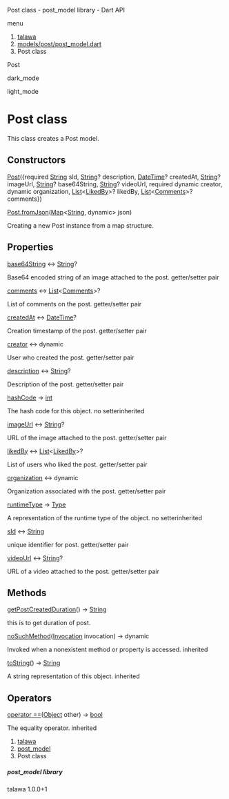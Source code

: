 




Post class - post\_model library - Dart API







menu

1. [talawa](../index.html)
2. [models/post/post\_model.dart](../file-___home_harshil_Desktop_open-source_palisadoes_talawa_lib_models_post_post_model/)
3. Post class

Post


dark\_mode

light\_mode




# Post class


This class creates a Post model.


## Constructors

[Post](../file-___home_harshil_Desktop_open-source_palisadoes_talawa_lib_models_post_post_model/Post/Post.html)({required [String](https://api.flutter.dev/flutter/dart-core/String-class.html) sId, [String](https://api.flutter.dev/flutter/dart-core/String-class.html)? description, [DateTime](https://api.flutter.dev/flutter/dart-core/DateTime-class.html)? createdAt, [String](https://api.flutter.dev/flutter/dart-core/String-class.html)? imageUrl, [String](https://api.flutter.dev/flutter/dart-core/String-class.html)? base64String, [String](https://api.flutter.dev/flutter/dart-core/String-class.html)? videoUrl, required dynamic creator, dynamic organization, [List](https://api.flutter.dev/flutter/dart-core/List-class.html)<[LikedBy](../file-___home_harshil_Desktop_open-source_palisadoes_talawa_lib_models_post_post_model/LikedBy-class.html)>? likedBy, [List](https://api.flutter.dev/flutter/dart-core/List-class.html)<[Comments](../file-___home_harshil_Desktop_open-source_palisadoes_talawa_lib_models_post_post_model/Comments-class.html)>? comments})


[Post.fromJson](../file-___home_harshil_Desktop_open-source_palisadoes_talawa_lib_models_post_post_model/Post/Post.fromJson.html)([Map](https://api.flutter.dev/flutter/dart-core/Map-class.html)<[String](https://api.flutter.dev/flutter/dart-core/String-class.html), dynamic> json)

Creating a new Post instance from a map structure.



## Properties

[base64String](../file-___home_harshil_Desktop_open-source_palisadoes_talawa_lib_models_post_post_model/Post/base64String.html)
↔ [String](https://api.flutter.dev/flutter/dart-core/String-class.html)?

Base64 encoded string of an image attached to the post.
getter/setter pair

[comments](../file-___home_harshil_Desktop_open-source_palisadoes_talawa_lib_models_post_post_model/Post/comments.html)
↔ [List](https://api.flutter.dev/flutter/dart-core/List-class.html)<[Comments](../file-___home_harshil_Desktop_open-source_palisadoes_talawa_lib_models_post_post_model/Comments-class.html)>?

List of comments on the post.
getter/setter pair

[createdAt](../file-___home_harshil_Desktop_open-source_palisadoes_talawa_lib_models_post_post_model/Post/createdAt.html)
↔ [DateTime](https://api.flutter.dev/flutter/dart-core/DateTime-class.html)?

Creation timestamp of the post.
getter/setter pair

[creator](../file-___home_harshil_Desktop_open-source_palisadoes_talawa_lib_models_post_post_model/Post/creator.html)
↔ dynamic

User who created the post.
getter/setter pair

[description](../file-___home_harshil_Desktop_open-source_palisadoes_talawa_lib_models_post_post_model/Post/description.html)
↔ [String](https://api.flutter.dev/flutter/dart-core/String-class.html)?

Description of the post.
getter/setter pair

[hashCode](https://api.flutter.dev/flutter/dart-core/Object/hashCode.html)
→ [int](https://api.flutter.dev/flutter/dart-core/int-class.html)

The hash code for this object.
no setterinherited

[imageUrl](../file-___home_harshil_Desktop_open-source_palisadoes_talawa_lib_models_post_post_model/Post/imageUrl.html)
↔ [String](https://api.flutter.dev/flutter/dart-core/String-class.html)?

URL of the image attached to the post.
getter/setter pair

[likedBy](../file-___home_harshil_Desktop_open-source_palisadoes_talawa_lib_models_post_post_model/Post/likedBy.html)
↔ [List](https://api.flutter.dev/flutter/dart-core/List-class.html)<[LikedBy](../file-___home_harshil_Desktop_open-source_palisadoes_talawa_lib_models_post_post_model/LikedBy-class.html)>?

List of users who liked the post.
getter/setter pair

[organization](../file-___home_harshil_Desktop_open-source_palisadoes_talawa_lib_models_post_post_model/Post/organization.html)
↔ dynamic

Organization associated with the post.
getter/setter pair

[runtimeType](https://api.flutter.dev/flutter/dart-core/Object/runtimeType.html)
→ [Type](https://api.flutter.dev/flutter/dart-core/Type-class.html)

A representation of the runtime type of the object.
no setterinherited

[sId](../file-___home_harshil_Desktop_open-source_palisadoes_talawa_lib_models_post_post_model/Post/sId.html)
↔ [String](https://api.flutter.dev/flutter/dart-core/String-class.html)

unique identifier for post.
getter/setter pair

[videoUrl](../file-___home_harshil_Desktop_open-source_palisadoes_talawa_lib_models_post_post_model/Post/videoUrl.html)
↔ [String](https://api.flutter.dev/flutter/dart-core/String-class.html)?

URL of a video attached to the post.
getter/setter pair



## Methods

[getPostCreatedDuration](../file-___home_harshil_Desktop_open-source_palisadoes_talawa_lib_models_post_post_model/Post/getPostCreatedDuration.html)()
→ [String](https://api.flutter.dev/flutter/dart-core/String-class.html)


this is to get duration of post.

[noSuchMethod](https://api.flutter.dev/flutter/dart-core/Object/noSuchMethod.html)([Invocation](https://api.flutter.dev/flutter/dart-core/Invocation-class.html) invocation)
→ dynamic


Invoked when a nonexistent method or property is accessed.
inherited

[toString](https://api.flutter.dev/flutter/dart-core/Object/toString.html)()
→ [String](https://api.flutter.dev/flutter/dart-core/String-class.html)


A string representation of this object.
inherited



## Operators

[operator ==](https://api.flutter.dev/flutter/dart-core/Object/operator_equals.html)([Object](https://api.flutter.dev/flutter/dart-core/Object-class.html) other)
→ [bool](https://api.flutter.dev/flutter/dart-core/bool-class.html)


The equality operator.
inherited



 


1. [talawa](../index.html)
2. [post\_model](../file-___home_harshil_Desktop_open-source_palisadoes_talawa_lib_models_post_post_model/)
3. Post class

##### post\_model library





talawa
1.0.0+1






